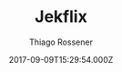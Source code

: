 ---
title: Jekflix
github: https://github.com/thiagorossener/jekflix-template
demo: https://jekflix.rossener.com/
author: Thiago Rossener
ssg:
  - Jekyll
cms:
  - No Cms
date: 2017-09-09T15:29:54.000Z
github_branch: master
description: A Jekyll template inspired by Netflix. 🎬
stale: false
---